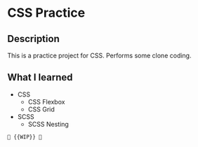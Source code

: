 # CSS Practice

## Description

This is a practice project for CSS. Performs some clone coding.

## What I learned

- CSS
  - CSS Flexbox
  - CSS Grid
- SCSS
  - SCSS Nesting

`🚧 {{WIP}} 🚧`
